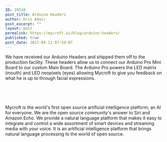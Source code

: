 ```yaml
---
ID: 29510
post_title: Arduino Headers
author: Kris Adair
post_excerpt: ""
layout: post
permalink: https://mycroft.ai/blog/arduino-headers/
published: true
post_date: 2017-04-11 07:59:07
---
```

We have received our Arduino Headers and shipped them off to the production facility. These headers allow us to connect our Arduino Pro Mini Board to our custom Main Board. The Arduino Pro powers the LED matrix (mouth) and LED neopixels (eyes) allowing Mycroft to give you feedback on what he is up to through facial expressions.

&nbsp;

&nbsp;

Mycroft is the world's first open source artificial intelligence platform; an AI for everyone. We are the open source community's answer to Siri and Amazon Echo. We provide a natural language platform that makes it easy to integrate and control a wide assortment of smart devices and streaming media with your voice. It is an artificial intelligence platform that brings natural language processing to the world of open source.

&nbsp;